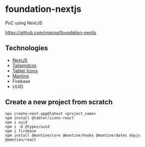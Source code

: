 # foundation-nextjs
PoC using NextJS

https://github.com/vserpa/foundation-nextjs

## Technologies
- [NextJS](http://nextjs.org)
- [Tailwindcss](http://tailwindcss.com)
- [Tabler Icons](https://tabler-icons.io/)
- [Mantine](https://mantine.dev/)
- Firebase
- UUID

## Create a new project from scratch

```shell
npx create-next-app@latest <project_name>
npm install @tabler/icons-react
npm i uuid
npm i -D @types/uuid
npm i firebase
npm install @mantine/core @mantine/hooks @mantine/dates dayjs @emotion/react
```